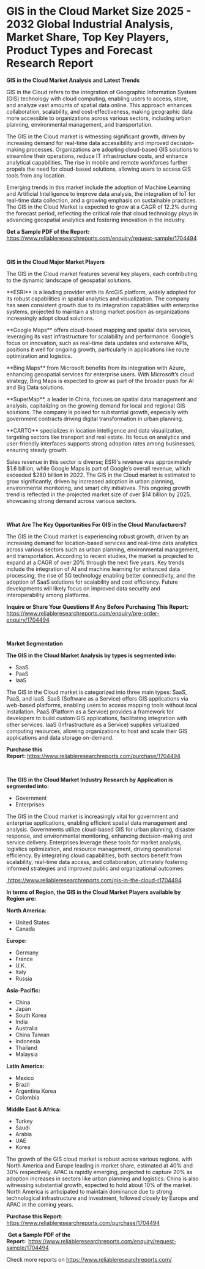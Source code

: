 <p><h1>GIS in the Cloud Market Size 2025 - 2032 Global Industrial Analysis, Market Share, Top Key Players, Product Types and Forecast Research Report</h1></p><p><strong>GIS in the Cloud Market Analysis and Latest Trends</strong></p>
<p><p>GIS in the Cloud refers to the integration of Geographic Information System (GIS) technology with cloud computing, enabling users to access, store, and analyze vast amounts of spatial data online. This approach enhances collaboration, scalability, and cost-effectiveness, making geographic data more accessible to organizations across various sectors, including urban planning, environmental management, and transportation.</p><p>The GIS in the Cloud market is witnessing significant growth, driven by increasing demand for real-time data accessibility and improved decision-making processes. Organizations are adopting cloud-based GIS solutions to streamline their operations, reduce IT infrastructure costs, and enhance analytical capabilities. The rise in mobile and remote workforces further propels the need for cloud-based solutions, allowing users to access GIS tools from any location.</p><p>Emerging trends in this market include the adoption of Machine Learning and Artificial Intelligence to improve data analysis, the integration of IoT for real-time data collection, and a growing emphasis on sustainable practices. The GIS in the Cloud Market is expected to grow at a CAGR of 12.2% during the forecast period, reflecting the critical role that cloud technology plays in advancing geospatial analytics and fostering innovation in the industry.</p></p>
<p><strong>Get a Sample PDF of the Report:&nbsp;</strong> <a href="https://www.reliableresearchreports.com/enquiry/request-sample/1704494?utm_campaign=2960&utm_medium=2&utm_source=Github&utm_content=ia&utm_term=27032025&utm_id=gis-in-the-cloud">https://www.reliableresearchreports.com/enquiry/request-sample/1704494</a></p>
<p>&nbsp;</p>
<p><strong>GIS in the Cloud Major Market Players</strong></p>
<p><p>The GIS in the Cloud market features several key players, each contributing to the dynamic landscape of geospatial solutions. </p><p>**ESRI** is a leading provider with its ArcGIS platform, widely adopted for its robust capabilities in spatial analytics and visualization. The company has seen consistent growth due to its integration capabilities with enterprise systems, projected to maintain a strong market position as organizations increasingly adopt cloud solutions.</p><p>**Google Maps** offers cloud-based mapping and spatial data services, leveraging its vast infrastructure for scalability and performance. Google’s focus on innovation, such as real-time data updates and extensive APIs, positions it well for ongoing growth, particularly in applications like route optimization and logistics.</p><p>**Bing Maps** from Microsoft benefits from its integration with Azure, enhancing geospatial services for enterprise users. With Microsoft’s cloud strategy, Bing Maps is expected to grow as part of the broader push for AI and Big Data solutions.</p><p>**SuperMap**, a leader in China, focuses on spatial data management and analysis, capitalizing on the growing demand for local and regional GIS solutions. The company is poised for substantial growth, especially with government contracts driving digital transformation in urban planning.</p><p>**CARTO** specializes in location intelligence and data visualization, targeting sectors like transport and real estate. Its focus on analytics and user-friendly interfaces supports strong adoption rates among businesses, ensuring steady growth.</p><p>Sales revenue in this sector is diverse; ESRI's revenue was approximately $1.6 billion, while Google Maps is part of Google’s overall revenue, which exceeded $280 billion in 2022. The GIS in the Cloud market is estimated to grow significantly, driven by increased adoption in urban planning, environmental monitoring, and smart city initiatives. This ongoing growth trend is reflected in the projected market size of over $14 billion by 2025, showcasing strong demand across various sectors.</p></p>
<p>&nbsp;</p>
<p><strong>What Are The Key Opportunities For GIS in the Cloud Manufacturers?</strong></p>
<p><p>The GIS in the Cloud market is experiencing robust growth, driven by an increasing demand for location-based services and real-time data analytics across various sectors such as urban planning, environmental management, and transportation. According to recent studies, the market is projected to expand at a CAGR of over 20% through the next five years. Key trends include the integration of AI and machine learning for enhanced data processing, the rise of 5G technology enabling better connectivity, and the adoption of SaaS solutions for scalability and cost efficiency. Future developments will likely focus on improved data security and interoperability among platforms.</p></p>
<p><strong>Inquire or Share Your Questions If Any Before Purchasing This Report:</strong> <a href="https://www.reliableresearchreports.com/enquiry/pre-order-enquiry/1704494?utm_campaign=2960&utm_medium=2&utm_source=Github&utm_content=ia&utm_term=27032025&utm_id=gis-in-the-cloud">https://www.reliableresearchreports.com/enquiry/pre-order-enquiry/1704494</a></p>
<p>&nbsp;</p>
<p><strong>Market Segmentation</strong></p>
<p><strong>The GIS in the Cloud Market Analysis by types is segmented into:</strong></p>
<p><ul><li>SaaS</li><li>PaaS</li><li>IaaS</li></ul></p>
<p><p>The GIS in the Cloud market is categorized into three main types: SaaS, PaaS, and IaaS. SaaS (Software as a Service) offers GIS applications via web-based platforms, enabling users to access mapping tools without local installation. PaaS (Platform as a Service) provides a framework for developers to build custom GIS applications, facilitating integration with other services. IaaS (Infrastructure as a Service) supplies virtualized computing resources, allowing organizations to host and scale their GIS applications and data storage on-demand.</p></p>
<p><strong>Purchase this Report:&nbsp;</strong><a href="https://www.reliableresearchreports.com/purchase/1704494?utm_campaign=2960&utm_medium=2&utm_source=Github&utm_content=ia&utm_term=27032025&utm_id=gis-in-the-cloud">https://www.reliableresearchreports.com/purchase/1704494</a></p>
<p>&nbsp;</p>
<p><strong>The GIS in the Cloud Market Industry Research by Application is segmented into:</strong></p>
<p><ul><li>Government</li><li>Enterprises</li></ul></p>
<p><p>The GIS in the Cloud market is increasingly vital for government and enterprise applications, enabling efficient spatial data management and analysis. Governments utilize cloud-based GIS for urban planning, disaster response, and environmental monitoring, enhancing decision-making and service delivery. Enterprises leverage these tools for market analysis, logistics optimization, and resource management, driving operational efficiency. By integrating cloud capabilities, both sectors benefit from scalability, real-time data access, and collaboration, ultimately fostering informed strategies and improved public and organizational outcomes.</p></p>
<p><a href="https://www.reliableresearchreports.com/gis-in-the-cloud-r1704494?utm_campaign=2960&utm_medium=2&utm_source=Github&utm_content=ia&utm_term=27032025&utm_id=gis-in-the-cloud">&nbsp;https://www.reliableresearchreports.com/gis-in-the-cloud-r1704494</a></p>
<p><strong>In terms of Region, the GIS in the Cloud Market Players available by Region are:</strong></p>
<p>
    <p> <strong> North America: </strong>
        <ul>
            <li>United States</li>
            <li>Canada</li>
        </ul>
        </p> 
    <p> <strong> Europe: </strong>
        <ul>
            <li>Germany</li>
            <li>France</li>
            <li>U.K.</li>
            <li>Italy</li>
            <li>Russia</li>
        </ul>
        </p> 
    <p> <strong> Asia-Pacific: </strong>
        <ul>
            <li>China</li>
            <li>Japan</li>
            <li>South Korea</li>
            <li>India</li>
            <li>Australia</li>
            <li>China Taiwan</li>
            <li>Indonesia</li>
            <li>Thailand</li>
            <li>Malaysia</li>
        </ul>
        </p> 
    <p> <strong> Latin America: </strong>
        <ul>
            <li>Mexico</li>
            <li>Brazil</li>
            <li>Argentina Korea</li>
            <li>Colombia</li>
        </ul>
        </p> 
    <p> <strong> Middle East & Africa: </strong>
        <ul>
            <li>Turkey</li>
            <li>Saudi</li>
            <li>Arabia</li>
            <li>UAE</li>
            <li>Korea</li>
        </ul>
    </p>
    </p>
<p><p>The growth of the GIS cloud market is robust across various regions, with North America and Europe leading in market share, estimated at 40% and 30% respectively. APAC is rapidly emerging, projected to capture 20% as adoption increases in sectors like urban planning and logistics. China is also witnessing substantial growth, expected to hold about 10% of the market. North America is anticipated to maintain dominance due to strong technological infrastructure and investment, followed closely by Europe and APAC in the coming years.</p></p>
<p><strong>Purchase this Report: </strong><a href="https://www.reliableresearchreports.com/purchase/1704494?utm_campaign=2960&utm_medium=2&utm_source=Github&utm_content=ia&utm_term=27032025&utm_id=gis-in-the-cloud">https://www.reliableresearchreports.com/purchase/1704494</a></p>
<p>&nbsp;<strong>Get a Sample PDF of the Report:&nbsp;&nbsp;</strong><a href="https://www.reliableresearchreports.com/enquiry/request-sample/1704494?utm_campaign=2960&utm_medium=2&utm_source=Github&utm_content=ia&utm_term=27032025&utm_id=gis-in-the-cloud">https://www.reliableresearchreports.com/enquiry/request-sample/1704494</a></p>
<p><strong></strong></p>
<p>Check more reports on <a href="https://www.reliableresearchreports.com/?utm_campaign=2960&utm_medium=2&utm_source=Github&utm_content=ia&utm_term=27032025&utm_id=gis-in-the-cloud">https://www.reliableresearchreports.com/</a></p>